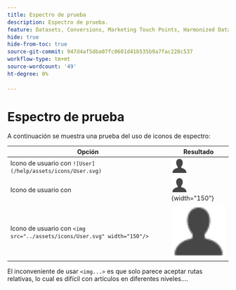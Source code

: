 ```yaml
---
title: Espectro de prueba
description: Espectro de prueba.
feature: Datasets, Conversions, Marketing Touch Points, Harmonized Data
hide: true
hide-from-toc: true
source-git-commit: 947d4af5dba07fc0601d41b535b9a7fac228c537
workflow-type: tm+mt
source-wordcount: '49'
ht-degree: 0%

---
```


# Espectro de prueba

A continuación se muestra una prueba del uso de iconos de espectro:

| Opción | Resultado |
|---|---|
| Icono de usuario con `![User](/help/assets/icons/User.svg)` | ![Usuario](/help/assets/icons/User.svg) |
| Icono de usuario con | ![Usuario](/help/assets/icons/User.svg "Icono de usuario"){width="150"} |
| Icono de usuario con `<img src="../assets/icons/User.svg" width="150"/>` | <img src="../assets/icons/User.svg" width="150" /> |

El inconveniente de usar `<img...>` es que solo parece aceptar rutas relativas, lo cual es difícil con artículos en diferentes niveles....
